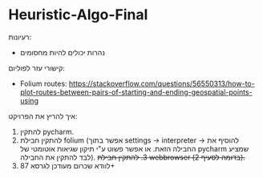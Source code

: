 # Heuristic-Algo-Final

רעיונות:
-	נהרות יכולים להיות מחסומים

קישורי עזר לפוליום:
-	Folium routes:
https://stackoverflow.com/questions/56550313/how-to-plot-routes-between-pairs-of-starting-and-ending-geospatial-points-using

איך להריץ את הפרויקט:
1.	להתקין pycharm.
2.	להתקין חבילת folium (אפשר בתוך settings -> interpreter -> להוסיף את החבילה הזאת. או אפשר פשוט ע"י תיקון שגיאות אוטומטי של pycharm שמציע לבד להתקין את החבילה).
~~3.	להתקין חבילת webbrowser (בדומה לסעיף 2).~~
4. לוודא שכרום מעודכן לגרסא 87+
